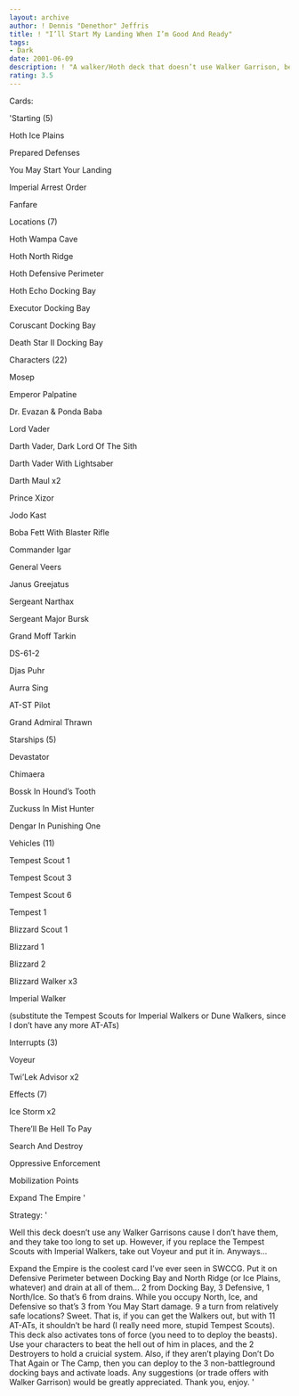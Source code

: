 ```yaml
---
layout: archive
author: ! Dennis "Denethor" Jeffris
title: ! "I’ll Start My Landing When I’m Good And Ready"
tags:
- Dark
date: 2001-06-09
description: ! "A walker/Hoth deck that doesn’t use Walker Garrison, because it takes too long until you can use it."
rating: 3.5
---
```

Cards: 

'Starting (5)

Hoth Ice Plains

Prepared Defenses

You May Start Your Landing

Imperial Arrest Order

Fanfare


Locations (7)

Hoth Wampa Cave

Hoth North Ridge

Hoth Defensive Perimeter

Hoth Echo Docking Bay

Executor Docking Bay

Coruscant Docking Bay

Death Star II Docking Bay


Characters (22)

Mosep

Emperor Palpatine

Dr. Evazan & Ponda Baba

Lord Vader

Darth Vader, Dark Lord Of The Sith

Darth Vader With Lightsaber

Darth Maul x2

Prince Xizor

Jodo Kast

Boba Fett With Blaster Rifle

Commander Igar

General Veers

Janus Greejatus

Sergeant Narthax

Sergeant Major Bursk

Grand Moff Tarkin

DS-61-2

Djas Puhr

Aurra Sing

AT-ST Pilot

Grand Admiral Thrawn


Starships (5)

Devastator

Chimaera

Bossk In Hound’s Tooth

Zuckuss In Mist Hunter

Dengar In Punishing One


Vehicles (11)

Tempest Scout 1

Tempest Scout 3

Tempest Scout 6

Tempest 1

Blizzard Scout 1

Blizzard 1

Blizzard 2

Blizzard Walker x3

Imperial Walker

(substitute the Tempest Scouts for Imperial Walkers or Dune Walkers, since I don’t have any more AT-ATs)


Interrupts (3)

Voyeur

Twi’Lek Advisor x2


Effects (7)

Ice Storm x2

There’ll Be Hell To Pay

Search And Destroy

Oppressive Enforcement

Mobilization Points

Expand The Empire '

Strategy: '

Well this deck doesn’t use any Walker Garrisons cause I don’t have them, and they take too long to set up.  However, if you replace the Tempest Scouts with Imperial Walkers, take out Voyeur and put it in.  Anyways...


Expand the Empire is the coolest card I’ve ever seen in SWCCG.  Put it on Defensive Perimeter between Docking Bay and North Ridge (or Ice Plains, whatever) and drain at all of them... 2 from Docking Bay, 3 Defensive, 1 North/Ice.  So that’s 6 from drains.  While you occupy North, Ice, and Defensive so that’s 3 from You May Start damage.  9 a turn from relatively safe locations?  Sweet.  That is, if you can get the Walkers out, but with 11 AT-ATs, it shouldn’t be hard (I really need more, stupid Tempest Scouts).  This deck also activates tons of force (you need to to deploy the beasts).  Use your characters to beat the hell out of him in places, and the 2 Destroyers to hold a cruicial system.  Also, if they aren’t playing Don’t Do That Again or The Camp, then you can deploy to the 3 non-battleground docking bays and activate loads.  Any suggestions (or trade offers with Walker Garrison) would be greatly appreciated.  Thank you, enjoy. '